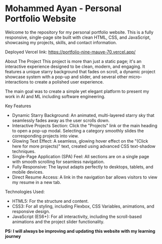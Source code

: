 # Mohammed Ayan - Personal Portfolio Website

Welcome to the repository for my personal portfolio website. This is a fully responsive, single-page site built with clean HTML, CSS, and JavaScript, showcasing my projects, skills, and contact information.

Deployed Vercel link: https://portfolio-nine-mauve-70.vercel.app/

About The Project
This project is more than just a static page; it's an interactive experience designed to be clean, modern, and engaging. It features a unique starry background that fades on scroll, a dynamic project showcase system with a pop-up and slider, and several other micro-interactions to create a polished user experience.

The main goal was to create a simple yet elegant platform to present my work in AI and ML including software engineering.

Key Features
- Dynamic Starry Background: An animated, multi-layered starry sky that seamlessly fades away as the user scrolls down.
- Interactive Projects Section: Click the "Projects" link or the main heading to open a pop-up modal. Selecting a category smoothly slides the corresponding projects into view.
- Glowing Text Effect: A seamless, glowing hover effect on the "(Click here for more projects)" text, created using advanced CSS text-shadow techniques.
- Single-Page Application (SPA) Feel: All sections are on a single page with smooth scrolling for seamless navigation.
- Fully Responsive: The layout adapts perfectly to desktops, tablets, and mobile devices.
- Direct Resume Access: A link in the navigation bar allows visitors to view my resume in a new tab.

Technologies Used:
- HTML5: For the structure and content.
- CSS3: For all styling, including Flexbox, CSS Variables, animations, and responsive design.
- JavaScript (ES6+): For all interactivity, including the scroll-based animations and the project slider functionality.

**PS: I will always be improving and updating this website with my learning journey**
